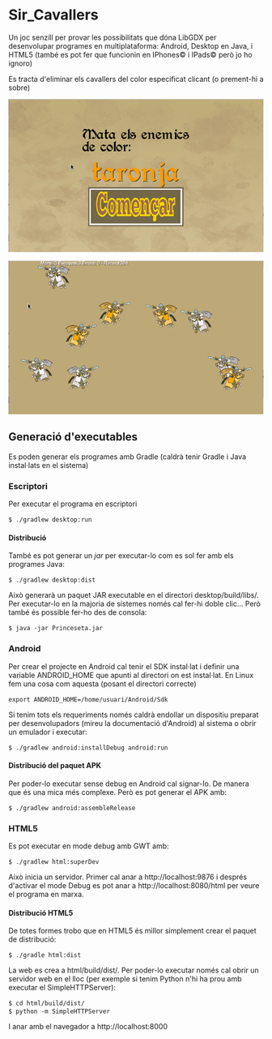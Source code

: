 # Sir_Cavallers
Un joc senzill per provar les possibilitats que dóna LibGDX per desenvolupar programes en multiplataforma: Android, Desktop en Java, i HTML5 (també es pot fer que funcionin en IPhones©  i IPads© però jo ho ignoro)

Es tracta d'eliminar els cavallers del color especificat clicant (o prement-hi a sobre)

![menu](README/menu.png)

![accio](README/accio.png)


Generació d'executables
-------------------------
Es poden generar els programes amb Gradle (caldrà tenir Gradle i Java instal·lats en el sistema)

### Escriptori
Per executar el programa en escriptori 

    $ ./gradlew desktop:run

#### Distribució
També es pot generar un *jar* per executar-lo com es sol fer amb els programes Java: 

    $ ./gradlew desktop:dist 

Això generarà un paquet JAR executable en el directori desktop/build/libs/. Per executar-lo en la majoria de sistemes només cal fer-hi doble clic... Però també és possible fer-ho des de consola: 

    $ java -jar Princeseta.jar

### Android
Per crear el projecte en Android cal tenir el SDK instal·lat i definir una variable ANDROID_HOME que apunti al directori on est instal·lat. En Linux fem una cosa com aquesta (posant el directori correcte)

    export ANDROID_HOME=/home/usuari/Android/Sdk

Si tenim tots els requeriments només caldrà endollar un dispositiu preparat per desenvolupadors (mireu la documentació d'Android) al sistema o obrir un emulador i executar: 

    $ ./gradlew android:installDebug android:run

#### Distribució del paquet APK
Per poder-lo executar sense debug en Android cal signar-lo. De manera que és una mica més complexe. Però es pot generar el APK amb:  

    $ ./gradlew android:assembleRelease

### HTML5
Es pot executar en mode debug amb GWT amb: 

    $ ./gradlew html:superDev

Això inicia un servidor. Primer cal anar a http://localhost:9876 i després d'activar el mode Debug es pot anar a http://localhost:8080/html per veure el programa en marxa.

#### Distribució HTML5
De totes formes trobo que en HTML5 és millor simplement crear el paquet de distribució: 

    $ ./gradle html:dist
    
La web es crea a html/build/dist/. Per poder-lo executar només cal obrir un servidor web en el lloc (per exemple si tenim Python n'hi ha prou amb executar el SimpleHTTPServer): 

    $ cd html/build/dist/
    $ python -m SimpleHTTPServer

I anar amb el navegador a http://localhost:8000

